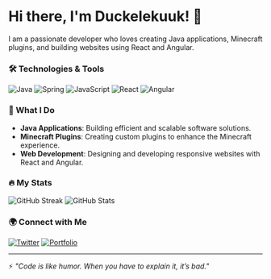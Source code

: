 # Hi there, I'm Duckelekuuk! 🦆

I am a passionate developer who loves creating Java applications, Minecraft plugins, and building websites using React and Angular. 

### 🛠️ Technologies & Tools
![Java](https://img.shields.io/badge/Java-ED8B00?style=for-the-badge&logo=java&logoColor=white)
![Spring](https://img.shields.io/badge/Spring-6DB33F?style=for-the-badge&logo=spring&logoColor=white)
![JavaScript](https://img.shields.io/badge/JavaScript-F7DF1E?style=for-the-badge&logo=javascript&logoColor=black)
![React](https://img.shields.io/badge/React-20232A?style=for-the-badge&logo=react&logoColor=61DAFB)
![Angular](https://img.shields.io/badge/Angular-DD0031?style=for-the-badge&logo=angular&logoColor=white)

### 🧩 What I Do
- **Java Applications**: Building efficient and scalable software solutions.
- **Minecraft Plugins**: Creating custom plugins to enhance the Minecraft experience.
- **Web Development**: Designing and developing responsive websites with React and Angular.

### 🔥 My Stats
![GitHub Streak](https://streak-stats.demolab.com?user=duckelekuuk&theme=dark&hide_border=true)
![GitHub Stats](https://github-readme-stats.vercel.app/api?username=duckelekuuk&show_icons=true&theme=dark&hide_border=true)

### 🌍 Connect with Me
[![Twitter](https://img.shields.io/badge/Twitter-1DA1F2?style=for-the-badge&logo=twitter&logoColor=white)](https://x.com/Duckelekuuk)
[![Portfolio](https://img.shields.io/badge/Portfolio-000000?style=for-the-badge&logo=firefox&logoColor=white)](https://duckelekuuk.com)

---

⚡ *"Code is like humor. When you have to explain it, it’s bad."*
